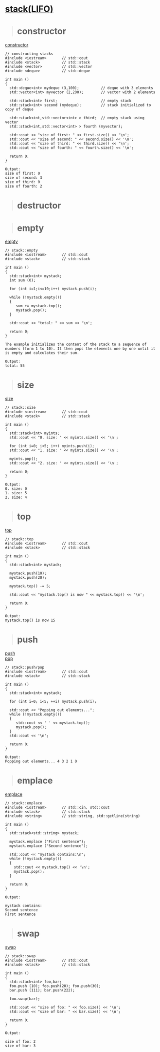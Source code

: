 # [stack(LIFO)](http://www.cplusplus.com/reference/stack/stack/)

># constructor
[constructor](http://www.cplusplus.com/reference/stack/stack/)
```
// constructing stacks
#include <iostream>       // std::cout
#include <stack>          // std::stack
#include <vector>         // std::vector
#include <deque>          // std::deque

int main ()
{
  std::deque<int> mydeque (3,100);          // deque with 3 elements
  std::vector<int> myvector (2,200);        // vector with 2 elements

  std::stack<int> first;                    // empty stack
  std::stack<int> second (mydeque);         // stack initialized to copy of deque

  std::stack<int,std::vector<int> > third;  // empty stack using vector
  std::stack<int,std::vector<int> > fourth (myvector);

  std::cout << "size of first: " << first.size() << '\n';
  std::cout << "size of second: " << second.size() << '\n';
  std::cout << "size of third: " << third.size() << '\n';
  std::cout << "size of fourth: " << fourth.size() << '\n';

  return 0;
}

Output:
size of first: 0
size of second: 3
size of third: 0
size of fourth: 2
```

># destructor

># empty
[empty](http://www.cplusplus.com/reference/stack/stack/empty/)
```
// stack::empty
#include <iostream>       // std::cout
#include <stack>          // std::stack

int main ()
{
  std::stack<int> mystack;
  int sum (0);

  for (int i=1;i<=10;i++) mystack.push(i);

  while (!mystack.empty())
  {
     sum += mystack.top();
     mystack.pop();
  }

  std::cout << "total: " << sum << '\n';

  return 0;
}

The example initializes the content of the stack to a sequence of numbers (form 1 to 10). It then pops the elements one by one until it is empty and calculates their sum.

Output:
total: 55
```

># size
[size](http://www.cplusplus.com/reference/stack/stack/size/)
```
// stack::size
#include <iostream>       // std::cout
#include <stack>          // std::stack

int main ()
{
  std::stack<int> myints;
  std::cout << "0. size: " << myints.size() << '\n';

  for (int i=0; i<5; i++) myints.push(i);
  std::cout << "1. size: " << myints.size() << '\n';

  myints.pop();
  std::cout << "2. size: " << myints.size() << '\n';

  return 0;
}

Output:
0. size: 0
1. size: 5
2. size: 4
```

># top
[top](http://www.cplusplus.com/reference/stack/stack/top/)
```
// stack::top
#include <iostream>       // std::cout
#include <stack>          // std::stack

int main ()
{
  std::stack<int> mystack;

  mystack.push(10);
  mystack.push(20);

  mystack.top() -= 5;

  std::cout << "mystack.top() is now " << mystack.top() << '\n';

  return 0;
}

Output:
mystack.top() is now 15
```

># push
[push](http://www.cplusplus.com/reference/stack/stack/push/)  
[pop](http://www.cplusplus.com/reference/stack/stack/pop/)

```
// stack::push/pop
#include <iostream>       // std::cout
#include <stack>          // std::stack

int main ()
{
  std::stack<int> mystack;

  for (int i=0; i<5; ++i) mystack.push(i);

  std::cout << "Popping out elements...";
  while (!mystack.empty())
  {
     std::cout << ' ' << mystack.top();
     mystack.pop();
  }
  std::cout << '\n';

  return 0;
}

Output:
Popping out elements... 4 3 2 1 0
```

># emplace
[emplace](http://www.cplusplus.com/reference/stack/stack/emplace/)
```
// stack::emplace
#include <iostream>       // std::cin, std::cout
#include <stack>          // std::stack
#include <string>         // std::string, std::getline(string)

int main ()
{
  std::stack<std::string> mystack;

  mystack.emplace ("First sentence");
  mystack.emplace ("Second sentence");

  std::cout << "mystack contains:\n";
  while (!mystack.empty())
  {
    std::cout << mystack.top() << '\n';
    mystack.pop();
  }

  return 0;
}

Output:

mystack contains:
Second sentence
First sentence
```

># swap
[swap](http://www.cplusplus.com/reference/stack/stack/swap/)
```
// stack::swap
#include <iostream>       // std::cout
#include <stack>          // std::stack

int main ()
{
  std::stack<int> foo,bar;
  foo.push (10); foo.push(20); foo.push(30);
  bar.push (111); bar.push(222);

  foo.swap(bar);

  std::cout << "size of foo: " << foo.size() << '\n';
  std::cout << "size of bar: " << bar.size() << '\n';

  return 0;
}

Output:

size of foo: 2
size of bar: 3
```
